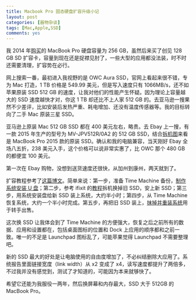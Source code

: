 ```yaml
---
title: Macbook Pro 固态硬盘扩容升级小记
layout: post
categories: [器物杂谈]
tags: [Mac,Apple,SSD]
comments: yes
---
```


我 2014 年[购买](http://songchunlin.net/cn/2014/09/rmbp/)的 MacBook Pro 硬盘容量为 256 GB，虽然后来买了创见 128 GB SD 扩容卡，容量到现在还是捉襟见肘了，一些大型的应用都没法装，时不时还需要清理，扩容势在必行。

网上搜索一番，最初进入我视野的是 OWC Aura SSD，官网上看起来很不错，专为 Mac 打造，1 TB 价格是 549.99 美元，但是写入速度只有 1066MB/s，还不如苹果原装 SSD 512 GB 的速度，让我对他们的性能产生怀疑。因为理论上容量越大的 SSD 速度越快才对，你这 1 TB 却还比不上人家 512 GB 的。去亚马逊一搜果然不少差评，比如安装后发热严重、耗电增加、还没有温度传感器等。我的目标转向了二手 Mac 原装三星 SSD。

亚马逊上原装 Mac 512 GB SSD 都在 400 美元左右，略贵。去 Ebay 上一搜，有一款 2015 年生产的型号为 MV-JPV512R/0A2 的 512 GB SSD，结合[拆机图](https://www.ifixit.com/Guide/MacBook+Pro+15-Inch+Retina+Display+Mid+2015+SSD+Replacement/48251)来看是 MacBook Pro 2015 款的原装 SSD。确认和我的电脑兼容，当天刚好 Ebay 全场八五折，238 美元入手，这个价格可以说非常实惠了，比 OWC 那个 480 GB 的都便宜 100 美元。

第一次在 Ebay 购物，没想到送货速度还很快，从加州到康州，两天就到了。

扩容教程参考了[这篇博文](http://www.cnfeat.com/blog/2016/07/18/MacbookProSSDUpdate/)。简单来说：第一步，准备 Time Machine 备份，[制作系统安装 U 盘](https://www.iplaysoft.com/macos-usb-install-drive.html)；第二步，参考 ifixit 的[教程](https://zh.ifixit.com/Guide/MacBook+Pro+13-Inch+Retina+%E6%98%BE%E7%A4%BA%E5%B1%8F++2014%E4%B8%AD%E6%9C%9F+SSD+%E6%9B%B4%E6%8D%A2/27849)拆机换掉旧 SSD，安上新 SSD；第三步，用系统安装盘给新 SSD 装上系统，大约半小时；第四步，从 Time Machine 恢复系统，大约一个半小时完成。第五步，再把旧 SSD 装上，[抹掉并重装系统](https://support.apple.com/zh-cn/HT204904)用于转手出售。

这次换 SSD 让我体会到了  Time Machine 的方便强大，恢复之后之前所有的数据、应用和设置都在，包括桌面图标的位置和 Dock 上应用的顺序都和之前一致。唯一的不足是 Launchpad 图标乱了，可能苹果觉得 Launchpad 不需要整理吧。

新的 SSD 最大的好处是让电脑使用的自由度增加了，不必纠结删除大应用了。系统报告里面链接宽度（link width）从 x2 变成了 x4，读写速度都提升了两倍多，不过我并没有感觉到，测试了才知道的，可能因为本来就够快了。

希望它还能为我服役一两年，然后换屏幕和内存最大，SSD 大于 512GB 的 MacBook Pro。
